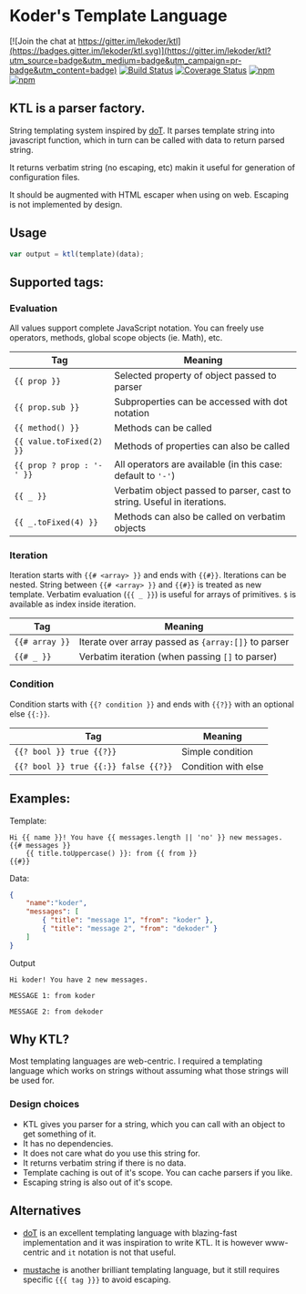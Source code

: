 # Koder's Template Language

[![Join the chat at https://gitter.im/lekoder/ktl](https://badges.gitter.im/lekoder/ktl.svg)](https://gitter.im/lekoder/ktl?utm_source=badge&utm_medium=badge&utm_campaign=pr-badge&utm_content=badge)
[![Build Status](https://travis-ci.org/lekoder/ktl.svg?branch=master)](https://travis-ci.org/lekoder/ktl)
[![Coverage Status](https://coveralls.io/repos/github/lekoder/ktl/badge.svg?branch=master)](https://coveralls.io/github/lekoder/ktl?branch=master)
[![npm](https://img.shields.io/npm/v/ktl.svg)](https://www.npmjs.com/package/ktl)
[![npm](https://img.shields.io/npm/dt/ktl.svg)](https://www.npmjs.com/package/ktl)

## KTL is a parser factory.

String templating system inspired by [doT](https://github.com/olado/doT/). It parses template
string into javascript function, which in turn can be called with data to return parsed string.

It returns verbatim string (no escaping, etc) makin it useful for generation of configuration files.

It should be augmented with HTML escaper when using on web. Escaping is not implemented by design. 

## Usage
```javascript
var output = ktl(template)(data);
```

## Supported tags:
### Evaluation
All values support complete JavaScript notation. You can freely use operators, methods, global scope
objects (ie. Math), etc.

|Tag                        | Meaning
|---------------------------|--------------------------------------------------------------
|`{{ prop }}`               | Selected property of object passed to parser
|`{{ prop.sub }}`           | Subproperties can be accessed with dot notation
|`{{ method() }}`           | Methods can be called
|`{{ value.toFixed(2) }}`   | Methods of properties can also be called
|`{{ prop ? prop : '-' }}`  | All operators are available (in this case: default to `'-'`)
|`{{ _ }}`                  | Verbatim object passed to parser, cast to string. Useful in iterations. 
|`{{ _.toFixed(4) }}`       | Methods can also be called on verbatim objects

### Iteration
Iteration starts with `{{# <array> }}` and ends with `{{#}}`. Iterations can be nested. String
between `{{# <array> }}` and `{{#}}` is treated as new template. Verbatim evaluation (`{{ _ }}`) is
useful for arrays of primitives. `$` is available as index inside iteration.

|Tag                        | Meaning
|---------------------------|--------------------------------------------------------------
|`{{# array }}`             | Iterate over array passed as `{array:[]}` to parser
|`{{# _ }}`                 | Verbatim iteration (when passing `[]` to parser)

### Condition
Condition starts with `{{? condition }}` and ends with `{{?}}` with an optional else `{{:}}`.

|Tag                                  | Meaning
|-------------------------------------|--------------------------------------------------------------
|`{{? bool }} true {{?}}`             | Simple condition
|`{{? bool }} true {{:}} false {{?}}` | Condition with else

## Examples:

Template:
```ktl
Hi {{ name }}! You have {{ messages.length || 'no' }} new messages.
{{# messages }}
    {{ title.toUppercase() }}: from {{ from }}
{{#}} 
```
Data:
```json
{
    "name":"koder",
    "messages": [
        { "title": "message 1", "from": "koder" },
        { "title": "message 2", "from": "dekoder" }       
    ]
}   

```
Output
```
Hi koder! You have 2 new messages.

MESSAGE 1: from koder

MESSAGE 2: from dekoder
```

## Why KTL?

Most templating languages are web-centric. I required a templating language which works on strings
without assuming what those strings will be used for.

### Design choices

* KTL gives you parser for a string, which you can call with an object to get something of it.
* It has no dependencies.
* It does not care what do you use this string for.
* It returns verbatim string if there is no data.
* Template caching is out of it's scope. You can cache parsers if you like.
* Escaping string is also out of it's scope. 

## Alternatives

* [doT](https://github.com/olado/doT/) is an excellent templating language with blazing-fast
implementation and it was inspiration to write KTL. It is however www-centric and `it` notation
is not that useful.

* [mustache](https://mustache.github.io/) is another brilliant templating language, but it still
requires specific `{{{ tag }}}` to avoid escaping.
